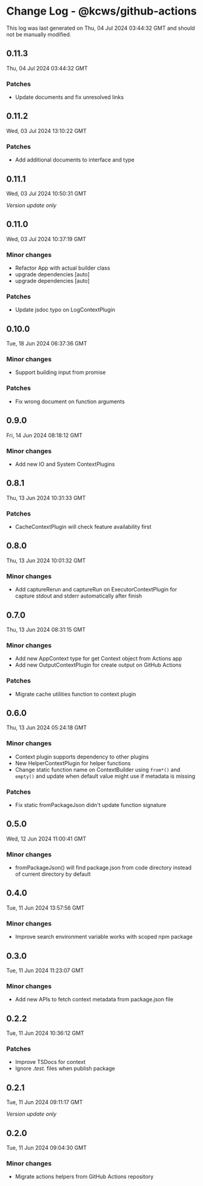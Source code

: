 # Change Log - @kcws/github-actions

This log was last generated on Thu, 04 Jul 2024 03:44:32 GMT and should not be manually modified.

## 0.11.3
Thu, 04 Jul 2024 03:44:32 GMT

### Patches

- Update documents and fix unresolved links

## 0.11.2
Wed, 03 Jul 2024 13:10:22 GMT

### Patches

- Add additional documents to interface and type

## 0.11.1
Wed, 03 Jul 2024 10:50:31 GMT

_Version update only_

## 0.11.0
Wed, 03 Jul 2024 10:37:19 GMT

### Minor changes

- Refactor App with actual builder class
- upgrade dependencies [auto]
- upgrade dependencies [auto]

### Patches

- Update jsdoc typo on LogContextPlugin

## 0.10.0
Tue, 18 Jun 2024 06:37:36 GMT

### Minor changes

- Support building input from promise

### Patches

- Fix wrong document on function arguments

## 0.9.0
Fri, 14 Jun 2024 08:18:12 GMT

### Minor changes

- Add new IO and System ContextPlugins

## 0.8.1
Thu, 13 Jun 2024 10:31:33 GMT

### Patches

- CacheContextPlugin will check feature availability first

## 0.8.0
Thu, 13 Jun 2024 10:01:32 GMT

### Minor changes

- Add captureRerun and captureRun on ExecutorContextPlugin for capture stdout and stderr automatically after finish

## 0.7.0
Thu, 13 Jun 2024 08:31:15 GMT

### Minor changes

- Add new AppContext type for get Context object from Actions app
- Add new OutputContextPlugin for create output on GitHub Actions

### Patches

- Migrate cache utilities function to context plugin

## 0.6.0
Thu, 13 Jun 2024 05:24:18 GMT

### Minor changes

- Context plugin supports dependency to other plugins
- New HelperContextPlugin for helper functions
- Change static function name on ContextBuilder using `from*()` and `empty()` and update when default value might use if metadata is missing

### Patches

- Fix static fromPackageJson didn't update function signature

## 0.5.0
Wed, 12 Jun 2024 11:00:41 GMT

### Minor changes

- fromPackageJson() will find package.json from code directory instead of current directory by default

## 0.4.0
Tue, 11 Jun 2024 13:57:56 GMT

### Minor changes

- Improve search environment variable works with scoped npm package

## 0.3.0
Tue, 11 Jun 2024 11:23:07 GMT

### Minor changes

- Add new APIs to fetch context metadata from package.json file

## 0.2.2
Tue, 11 Jun 2024 10:36:12 GMT

### Patches

- Improve TSDocs for context
- Ignore *.test.* files when publish package

## 0.2.1
Tue, 11 Jun 2024 09:11:17 GMT

_Version update only_

## 0.2.0
Tue, 11 Jun 2024 09:04:30 GMT

### Minor changes

- Migrate actions helpers from GitHub Actions repository

